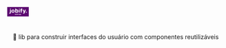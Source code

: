 <img align="center" width="50" src=public/images/logo.png> 

<h1 align="center">
</h1>
<p align="center">🚀 lib para construir interfaces do usuário com componentes reutilizáveis</p>
